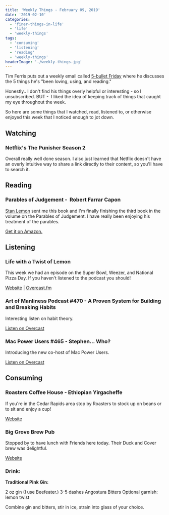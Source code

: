 ```yaml
---
title: 'Weekly Things - February 09, 2019'
date: '2019-02-10'
categories:
  - 'finer-things-in-life'
  - 'life'
  - 'weekly-things'
tags:
  - 'consuming'
  - 'listening'
  - 'reading'
  - 'weekly-things'
headerImage: './weekly-things.jpg'
---
```


Tim Ferris puts out a weekly email called [5-bullet Friday](https://go.tim.blog/5-bullet-friday/) where he discusses the 5 things he's "been loving, using, and reading."

Honestly.. I don't find his things overly helpful or interesting - so I unsubscribed. BUT -  I liked the idea of keeping track of things that caught my eye throughout the week.

So here are some things that I watched, read, listened to, or otherwise enjoyed this week that I noticed enough to jot down.

## Watching

### **Netflix's The Punisher Season 2**

Overall really well done season. I also just learned that Netflix doesn't have an overly intuitive way to share a link directly to their content, so you'll have to search it.

## Reading

### **Parables of Judgement -  Robert Farrar Capon**

[Stan Lemon](https://stanlemon.net) sent me this book and I'm finally finishing the third book in the volume on the Parables of Judgement. I have really been enjoying his treatment of the parables.

[Get it on Amazon.](https://amzn.to/2GzFwLl)

## Listening

### **Life with a Twist of Lemon**

This week we had an episode on the Super Bowl, Weezer, and National Pizza Day. If you haven't listened to the podcast you should!

[Website](https://twistoflemonpod.com) | [Overcast.fm](https://overcast.fm/itunes1419902908/life-with-a-twist-of-lemon)

### **Art of Manliness Podcast #470 - A Proven System for Building and Breaking Habits**

Interesting listen on habit theory.

[Listen on Overcast](https://overcast.fm/+NS2zy5W-0)

### **Mac Power Users #465 - Stephen... Who?**

Introducing the new co-host of Mac Power Users.

[Listen on Overcast](https://overcast.fm/+FrCG31W5M)

## Consuming

### **Roasters Coffee House - Ethiopian Yirgacheffe**

If you're in the Cedar Rapids area stop by Roasters to stock up on beans or to sit and enjoy a cup!

[Website](http://roasterscoffeehouse.com)

### **Big Grove Brew Pub**

Stopped by to have lunch with Friends here today. Their Duck and Cover brew was delightful.

[Website](https://biggrovebrewery.com)

### **Drink:**

**Traditional Pink Gin:**

2 oz gin (I use Beefeater.) 3-5 dashes Angostura Bitters Optional garnish: lemon twist

Combine gin and bitters, stir in ice, strain into glass of your choice.
